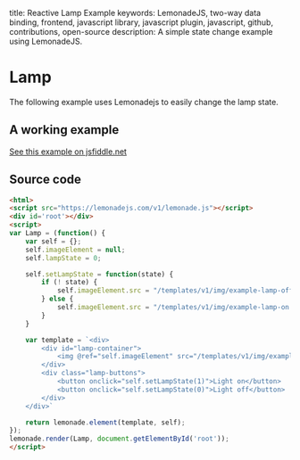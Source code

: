title: Reactive Lamp Example
keywords: LemonadeJS, two-way data binding, frontend, javascript library, javascript plugin, javascript, github, contributions, open-source
description: A simple state change example using LemonadeJS.

Lamp
====

The following example uses Lemonadejs to easily change the lamp state.  
  

A working example
-----------------

[See this example on jsfiddle.net](https://jsfiddle.net/spreadsheet/btr1Lg6h/)

  

Source code
-----------

```html
<html>
<script src="https://lemonadejs.com/v1/lemonade.js"></script>
<div id='root'></div>
<script>
var Lamp = (function() {
    var self = {};
    self.imageElement = null;
    self.lampState = 0;

    self.setLampState = function(state) {
        if (! state) {
            self.imageElement.src = "/templates/v1/img/example-lamp-off.jpg";
        } else {
            self.imageElement.src = "/templates/v1/img/example-lamp-on.jpg";
        }
    }

    var template = `<div>
        <div id="lamp-container">
            <img @ref="self.imageElement" src="/templates/v1/img/example-lamp-off.jpg" alt="lamp">
        </div>
        <div class="lamp-buttons">
            <button onclick="self.setLampState(1)">Light on</button>
            <button onclick="self.setLampState(0)">Light off</button>
        </div>
    </div>`

    return lemonade.element(template, self);
});
lemonade.render(Lamp, document.getElementById('root'));
</script>
```